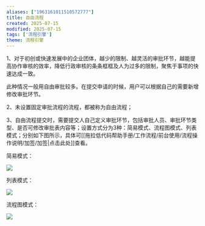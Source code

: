 ```yaml
---
aliases: ["1963161011510572777"]
title: 自由流程
created: 2025-07-15
modified: 2025-07-15
tags: ['流程引擎']
theme: 流程引擎
---
```


1、对于初创或快速发展中的企业团体，越少的限制、越灵活的审批环节，越能提高协作审核的效率，降低行政审核的条条框框及人为过多的限制，聚焦于事项的快速达成一致。

此种情况一般用自由审批较多。在提交申请的时候，用户可以根据自己的需要新增修改审批环节。

2、未设置固定审批流程的流程，都被称为自由流程；

3、自由流程提交时，需要提交人自己定义审批环节，包括审批人员、审批环节类型、是否可修改审批表内容等；设置方式分为3种：简易模式、流程图模式、列表模式；分别如下图所示，具体可[[拖拉低代码帮助手册/工作流程/前台使用/流程操作说明/加签/加签|点击此处]]查看。

简易模式：

**![](86fcd9feca7e9b4f2a6de2874bfaed77.jpg)**

列表模式：

![](07669e0bc2eb197c13f5c6ca55ca1d43.jpg)

流程图模式：

![](f1203809cd2a80ed29a591f80c5c3d2a.jpg)